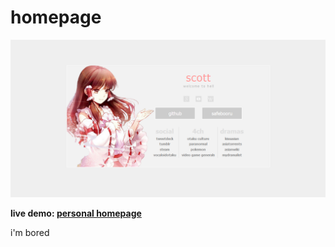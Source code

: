 homepage
====

![alt tag](screenshots/preview2.png "Homepage preview")

**live demo: [personal homepage](https://nyatchi.github.io/homepage/)**

i'm bored
